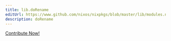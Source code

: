 ```yaml
---
title: lib.doRename
editUrl: https://www.github.com/nixos/nixpkgs/blob/master/lib/modules.nix#L1285C14
description: doRename
---
```


<a href="https://www.github.com/nixos/nixpkgs/blob/master/lib/modules.nix#L1285C14">Contribute Now!</a>
